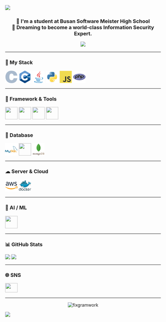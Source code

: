 <!-- README.md -->

<!-- 헤더 애니메이션 + 한 줄 소개 -->
<img src="https://capsule-render.vercel.app/api?type=waving&color=gradient&height=200&section=header&text=Hi%20👋,%20I'm%20Fixgram!&fontSize=40&fontAlignY=35&desc=정보보안과%20리버싱%20전문가를%20꿈꾸는%20열정적인%20개발자입니다.&descAlignY=60&descAlign=62"/>

<!-- 자기소개 -->
<h3 align="center">🚀 I'm a student at Busan Software Meister High School<br>🌱 Dreaming to become a world-class Information Security Expert.</h3>

<!-- 트로피 -->
<p align="center">
  <img src="https://github-profile-trophy.vercel.app/?username=fixgramwork&theme=onedark&column=6&margin-w=15&margin-h=15"/>
</p>

---

### 🧰 My Stack
<p align="left">
  <!-- Languages -->
  <a href="https://www.cprogramming.com/" target="_blank"><img src="https://raw.githubusercontent.com/devicons/devicon/master/icons/c/c-original.svg" width="40" height="40"/></a>
  <a href="https://www.w3schools.com/cpp/" target="_blank"><img src="https://raw.githubusercontent.com/devicons/devicon/master/icons/cplusplus/cplusplus-original.svg" width="40" height="40"/></a>
  <a href="https://www.java.com" target="_blank"><img src="https://raw.githubusercontent.com/devicons/devicon/master/icons/java/java-original.svg" width="40" height="40"/></a>
  <a href="https://www.python.org" target="_blank"><img src="https://raw.githubusercontent.com/devicons/devicon/master/icons/python/python-original.svg" width="40" height="40"/></a>
  <a href="https://developer.mozilla.org/en-US/docs/Web/JavaScript" target="_blank"><img src="https://raw.githubusercontent.com/devicons/devicon/master/icons/javascript/javascript-original.svg" width="40" height="40"/></a>
  <a href="https://www.php.net" target="_blank"><img src="https://raw.githubusercontent.com/devicons/devicon/master/icons/php/php-original.svg" width="40" height="40"/></a>
</p>

---

### 🔧 Framework & Tools
<p align="left">
  <a href="https://spring.io/" target="_blank"><img src="https://www.vectorlogo.zone/logos/springio/springio-icon.svg" width="40" height="40"/></a>
  <a href="https://flutter.dev" target="_blank"><img src="https://www.vectorlogo.zone/logos/flutterio/flutterio-icon.svg" width="40" height="40"/></a>
  <a href="https://git-scm.com/" target="_blank"><img src="https://www.vectorlogo.zone/logos/git-scm/git-scm-icon.svg" width="40" height="40"/></a>
  <a href="https://www.arduino.cc/" target="_blank"><img src="https://cdn.worldvectorlogo.com/logos/arduino-1.svg" width="40" height="40"/></a>
</p>

---

### 💾 Database
<p align="left">
  <a href="https://www.mysql.com/" target="_blank"><img src="https://raw.githubusercontent.com/devicons/devicon/master/icons/mysql/mysql-original-wordmark.svg" width="40" height="40"/></a>
  <a href="https://mariadb.org/" target="_blank"><img src="https://www.vectorlogo.zone/logos/mariadb/mariadb-icon.svg" width="40" height="40"/></a>
  <a href="https://www.mongodb.com/" target="_blank"><img src="https://raw.githubusercontent.com/devicons/devicon/master/icons/mongodb/mongodb-original-wordmark.svg" width="40" height="40"/></a>
</p>

---

### ☁ Server & Cloud
<p align="left">
  <a href="https://aws.amazon.com" target="_blank"><img src="https://raw.githubusercontent.com/devicons/devicon/master/icons/amazonwebservices/amazonwebservices-original-wordmark.svg" width="40" height="40"/></a>
  <a href="https://www.docker.com/" target="_blank"><img src="https://raw.githubusercontent.com/devicons/devicon/master/icons/docker/docker-original-wordmark.svg" width="40" height="40"/></a>
</p>

---

### 🤖 AI / ML
<p align="left">
  <a href="https://www.tensorflow.org" target="_blank"><img src="https://www.vectorlogo.zone/logos/tensorflow/tensorflow-icon.svg" width="40" height="40"/></a>
</p>

---

### 📊 GitHub Stats
<p align="left">
  <img src="https://github-readme-stats.vercel.app/api?username=fixgramwork&show_icons=true&theme=tokyonight" width="48%"/>
  <img src="https://github-readme-stats.vercel.app/api/top-langs/?username=fixgramwork&layout=compact&theme=tokyonight" width="48%"/>
</p>

---

### 🌐 SNS
<p align="left">
  <a href="https://instagram.com/kim.minje32" target="blank">
    <img src="https://raw.githubusercontent.com/rahuldkjain/github-profile-readme-generator/master/src/images/icons/Social/instagram.svg" height="30" width="40"/>
  </a>
</p>

---

<!-- 방문자 카운트 -->
<p align="center">
  <img src="https://komarev.com/ghpvc/?username=fixgramwork&label=Profile%20views&color=0e75b6&style=flat" alt="fixgramwork"/>
</p>

<!-- 푸터 -->
<img src="https://capsule-render.vercel.app/api?type=waving&color=gradient&height=100&section=footer"/>
